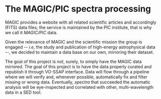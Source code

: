 # The MAGIC/PIC spectra processing

<p align="justify">

MAGIC provides a website with all related scientific articles and accordingly
(FITS) data files; the service is maintained by the PIC institute, that is why
we call it *MAGIC/PIC* data.

Given the relevance of MAGIC and the scientific mission the group is engaged
-- *i.e*, the study and publication of high-energy astrophysical data --,
we decided to maintain a data base on our own, mirroring their dataset.

The goal of this project is *not*, surely, to simply have the MAGIC data mirrored.
The goal of this project is to have the data properly curated and republish it
through VO-SSAP interface. Data will flow through a pipeline where we will verify
and, whenever possible, automatically fix and filter missing or wrong data.
Eventually, *spectra* that succeeded the automatic analysis will be eye-inspected
and correlated with other, multi-wavelength data in a SED tool.

</p>
